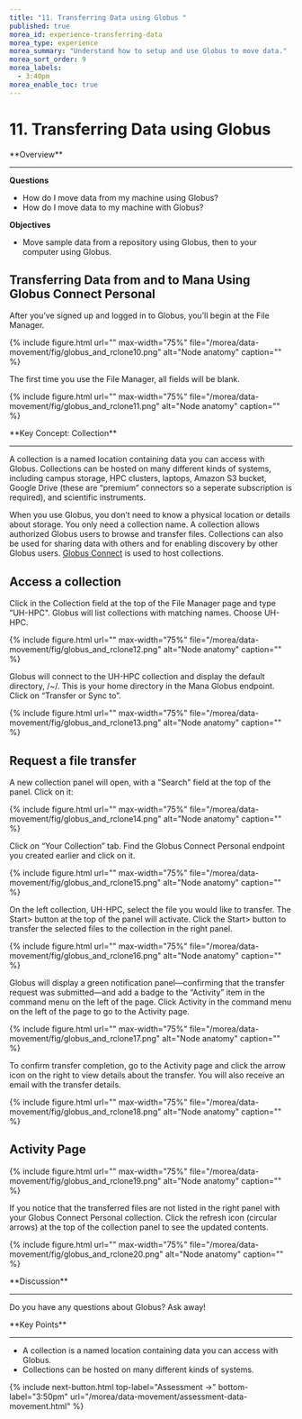 ```yaml
---
title: "11. Transferring Data using Globus "
published: true
morea_id: experience-transferring-data
morea_type: experience
morea_summary: "Understand how to setup and use Globus to move data."
morea_sort_order: 9
morea_labels:
  - 3:40pm
morea_enable_toc: true
---
```


# 11. Transferring Data using Globus

<div class="alert alert-success mt-3" role="alert" markdown="1">
<i class="fa-solid fa-globe fa-xl"></i> **Overview**
<hr/>
 
 **Questions**
* How do I move data from my machine using Globus?
* How do I move data to my machine with Globus? 

**Objectives**
* Move sample data from a repository using Globus, then to your computer using Globus.  
</div>

## Transferring Data from and to Mana Using Globus Connect Personal

After you’ve signed up and logged in to Globus, you’ll begin at the File Manager.

{% include figure.html url="" max-width="75%" file="/morea/data-movement/fig/globus_and_rclone10.png" alt="Node anatomy" caption="" %}


The first time you use the File Manager, all fields will be blank.

{% include figure.html url="" max-width="75%" file="/morea/data-movement/fig/globus_and_rclone11.png" alt="Node anatomy" caption="" %}


<div class="alert alert-info" role="alert" markdown="1">
<i class="fa-solid fa-circle-info fa-xl"></i> **Key Concept: Collection**
<hr/>

A collection is a named location containing data you can access with Globus. Collections can be hosted on many different kinds of systems, including campus storage, HPC clusters, laptops, Amazon S3 bucket, Google Drive (these are “premium” connectors so a seperate subscription is required), and scientific instruments.
</div>


When you use Globus, you don’t need to know a physical location or details about storage. You only need a collection name. A collection allows authorized Globus users to browse and transfer files. Collections can also be used for sharing data with others and for enabling discovery by other Globus users. [Globus Connect](https://www.globus.org/globus-connect) is used to host collections.

## Access a collection

Click in the Collection field at the top of the File Manager page and type ”UH-HPC". Globus will list collections with matching names. Choose UH-HPC.

{% include figure.html url="" max-width="75%" file="/morea/data-movement/fig/globus_and_rclone12.png" alt="Node anatomy" caption="" %}


Globus will connect to the UH-HPC collection and display the default directory, /~/.  This is your home directory in the Mana Globus endpoint. Click on “Transfer or Sync to”.

{% include figure.html url="" max-width="75%" file="/morea/data-movement/fig/globus_and_rclone13.png" alt="Node anatomy" caption="" %}


## Request a file transfer

A new collection panel will open, with a ”Search" field at the top of the panel. Click on it:

{% include figure.html url="" max-width="75%" file="/morea/data-movement/fig/globus_and_rclone14.png" alt="Node anatomy" caption="" %}

Click on “Your Collection” tab. Find the Globus Connect Personal endpoint you created earlier and click on it.

{% include figure.html url="" max-width="75%" file="/morea/data-movement/fig/globus_and_rclone15.png" alt="Node anatomy" caption="" %}

On the left collection, UH-HPC, select the file you would like to transfer. The Start> button at the top of the panel will activate. Click the Start> button to transfer the selected files to the collection in the right panel.

{% include figure.html url="" max-width="75%" file="/morea/data-movement/fig/globus_and_rclone16.png" alt="Node anatomy" caption="" %}


Globus will display a green notification panel—confirming that the transfer request was submitted—and add a badge to the “Activity” item in the command menu on the left of the page. Click Activity in the command menu on the left of the page to go to the Activity page.

{% include figure.html url="" max-width="75%" file="/morea/data-movement/fig/globus_and_rclone17.png" alt="Node anatomy" caption="" %}

To confirm transfer completion, go to the Activity page and click the arrow icon on the right to view details about the transfer. You will also receive an email with the transfer details.

{% include figure.html url="" max-width="75%" file="/morea/data-movement/fig/globus_and_rclone18.png" alt="Node anatomy" caption="" %}


## Activity Page

{% include figure.html url="" max-width="75%" file="/morea/data-movement/fig/globus_and_rclone19.png" alt="Node anatomy" caption="" %}

If you notice that the transferred files are not listed in the right panel with your Globus Connect Personal collection. Click the refresh icon (circular arrows) at the top of the collection panel to see the updated contents.

{% include figure.html url="" max-width="75%" file="/morea/data-movement/fig/globus_and_rclone20.png" alt="Node anatomy" caption="" %}

<div class="alert alert-secondary" role="alert" markdown="1">
<i class="fa-solid fa-user-pen fa-xl"></i>  **Discussion**
<hr/>

Do you have any questions about Globus? Ask away!

</div>

<div class="alert alert-success mt-3" role="alert" markdown="1">
<i class="fa-solid fa-globe fa-xl"></i> **Key Points**
<hr/>

* A collection is a named location containing data you can access with Globus.
* Collections can be hosted on many different kinds of systems.  
</div>



{% include next-button.html
  top-label="Assessment ->"
  bottom-label="3:50pm"
  url="/morea/data-movement/assessment-data-movement.html" %}
